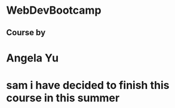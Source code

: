 ﻿# WebDevBootcamp
<h2> Course by <h1> Angela Yu </h1></h2>
<h1>sam i have decided to finish this course in this summer</h1>
 
